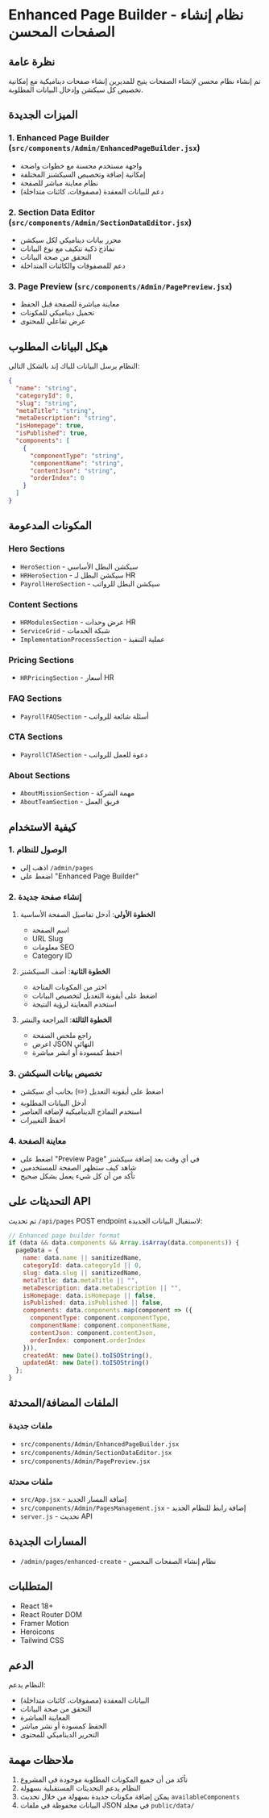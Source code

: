 # Enhanced Page Builder - نظام إنشاء الصفحات المحسن

## نظرة عامة

تم إنشاء نظام محسن لإنشاء الصفحات يتيح للمديرين إنشاء صفحات ديناميكية مع إمكانية تخصيص كل سيكشن وإدخال البيانات المطلوبة.

## الميزات الجديدة

### 1. Enhanced Page Builder (`src/components/Admin/EnhancedPageBuilder.jsx`)
- واجهة مستخدم محسنة مع خطوات واضحة
- إمكانية إضافة وتخصيص السيكشنز المختلفة
- نظام معاينة مباشر للصفحة
- دعم للبيانات المعقدة (مصفوفات، كائنات متداخلة)

### 2. Section Data Editor (`src/components/Admin/SectionDataEditor.jsx`)
- محرر بيانات ديناميكي لكل سيكشن
- نماذج ذكية تتكيف مع نوع البيانات
- التحقق من صحة البيانات
- دعم للمصفوفات والكائنات المتداخلة

### 3. Page Preview (`src/components/Admin/PagePreview.jsx`)
- معاينة مباشرة للصفحة قبل الحفظ
- تحميل ديناميكي للمكونات
- عرض تفاعلي للمحتوى

## هيكل البيانات المطلوب

النظام يرسل البيانات للباك إند بالشكل التالي:

```json
{
  "name": "string",
  "categoryId": 0,
  "slug": "string",
  "metaTitle": "string",
  "metaDescription": "string",
  "isHomepage": true,
  "isPublished": true,
  "components": [
    {
      "componentType": "string",
      "componentName": "string",
      "contentJson": "string",
      "orderIndex": 0
    }
  ]
}
```

## المكونات المدعومة

### Hero Sections
- `HeroSection` - سيكشن البطل الأساسي
- `HRHeroSection` - سيكشن البطل لـ HR
- `PayrollHeroSection` - سيكشن البطل للرواتب

### Content Sections
- `HRModulesSection` - عرض وحدات HR
- `ServiceGrid` - شبكة الخدمات
- `ImplementationProcessSection` - عملية التنفيذ

### Pricing Sections
- `HRPricingSection` - أسعار HR

### FAQ Sections
- `PayrollFAQSection` - أسئلة شائعة للرواتب

### CTA Sections
- `PayrollCTASection` - دعوة للعمل للرواتب

### About Sections
- `AboutMissionSection` - مهمة الشركة
- `AboutTeamSection` - فريق العمل

## كيفية الاستخدام

### 1. الوصول للنظام
- اذهب إلى `/admin/pages`
- اضغط على "Enhanced Page Builder"

### 2. إنشاء صفحة جديدة
1. **الخطوة الأولى**: أدخل تفاصيل الصفحة الأساسية
   - اسم الصفحة
   - URL Slug
   - معلومات SEO
   - Category ID

2. **الخطوة الثانية**: أضف السيكشنز
   - اختر من المكونات المتاحة
   - اضغط على أيقونة التعديل لتخصيص البيانات
   - استخدم المعاينة لرؤية النتيجة

3. **الخطوة الثالثة**: المراجعة والنشر
   - راجع ملخص الصفحة
   - اعرض JSON النهائي
   - احفظ كمسودة أو انشر مباشرة

### 3. تخصيص بيانات السيكشن
- اضغط على أيقونة التعديل (✏️) بجانب أي سيكشن
- أدخل البيانات المطلوبة
- استخدم النماذج الديناميكية لإضافة العناصر
- احفظ التغييرات

### 4. معاينة الصفحة
- اضغط على "Preview Page" في أي وقت بعد إضافة سيكشنز
- شاهد كيف ستظهر الصفحة للمستخدمين
- تأكد من أن كل شيء يعمل بشكل صحيح

## التحديثات على API

تم تحديث `/api/pages` POST endpoint لاستقبال البيانات الجديدة:

```javascript
// Enhanced page builder format
if (data && data.components && Array.isArray(data.components)) {
  pageData = {
    name: data.name || sanitizedName,
    categoryId: data.categoryId || 0,
    slug: data.slug || sanitizedName,
    metaTitle: data.metaTitle || "",
    metaDescription: data.metaDescription || "",
    isHomepage: data.isHomepage || false,
    isPublished: data.isPublished || false,
    components: data.components.map(component => ({
      componentType: component.componentType,
      componentName: component.componentName,
      contentJson: component.contentJson,
      orderIndex: component.orderIndex
    })),
    createdAt: new Date().toISOString(),
    updatedAt: new Date().toISOString()
  };
}
```

## الملفات المضافة/المحدثة

### ملفات جديدة
- `src/components/Admin/EnhancedPageBuilder.jsx`
- `src/components/Admin/SectionDataEditor.jsx`
- `src/components/Admin/PagePreview.jsx`

### ملفات محدثة
- `src/App.jsx` - إضافة المسار الجديد
- `src/components/Admin/PagesManagement.jsx` - إضافة رابط للنظام الجديد
- `server.js` - تحديث API

## المسارات الجديدة

- `/admin/pages/enhanced-create` - نظام إنشاء الصفحات المحسن

## المتطلبات

- React 18+
- React Router DOM
- Framer Motion
- Heroicons
- Tailwind CSS

## الدعم

النظام يدعم:
- البيانات المعقدة (مصفوفات، كائنات متداخلة)
- التحقق من صحة البيانات
- المعاينة المباشرة
- الحفظ كمسودة أو نشر مباشر
- التحرير الديناميكي للمحتوى

## ملاحظات مهمة

1. تأكد من أن جميع المكونات المطلوبة موجودة في المشروع
2. النظام يدعم التحديثات المستقبلية بسهولة
3. يمكن إضافة مكونات جديدة بسهولة من خلال تحديث `availableComponents`
4. البيانات محفوظة في ملفات JSON في مجلد `public/data/`
